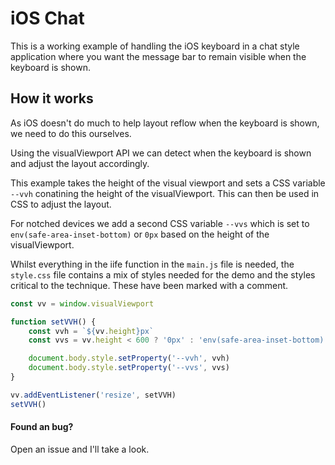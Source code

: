 # iOS Chat

This is a working example of handling the iOS keyboard in a chat style application where you want the message bar to remain visible when the keyboard is shown.

## How it works

As iOS doesn't do much to help layout reflow when the keyboard is shown, we need to do this ourselves.

Using the visualViewport API we can detect when the keyboard is shown and adjust the layout accordingly.

This example takes the height of the visual viewport and sets a CSS variable `--vvh` conatining the height of the visualViewport. This can then be used in CSS to adjust the layout.

For notched devices we add a second CSS variable `--vvs` which is set to `env(safe-area-inset-bottom)` or `0px` based on the height of the visualViewport.

Whilst everything in the iife function in the `main.js` file is needed, the `style.css` file contains a mix of styles needed for the demo and the styles critical to the technique. These have been marked with a comment.

```js
const vv = window.visualViewport

function setVVH() {
	const vvh = `${vv.height}px`
	const vvs = vv.height < 600 ? '0px' : 'env(safe-area-inset-bottom)'

	document.body.style.setProperty('--vvh', vvh)
	document.body.style.setProperty('--vvs', vvs)
}

vv.addEventListener('resize', setVVH)
setVVH()
```

#### Found an bug?

Open an issue and I'll take a look.
